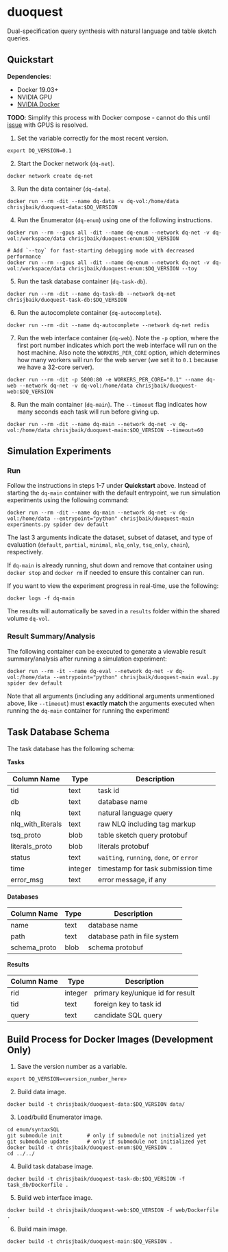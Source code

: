 # duoquest

Dual-specification query synthesis with natural language and table sketch
queries.

## Quickstart

**Dependencies**:
- Docker 19.03+
- NVIDIA GPU
- [NVIDIA Docker](https://github.com/NVIDIA/nvidia-docker)

**TODO**: Simplify this process with Docker compose - cannot do this until
[issue](https://github.com/docker/compose/issues/6691) with GPUS is resolved.

1. Set the variable correctly for the most recent version.
```
export DQ_VERSION=0.1
```
2. Start the Docker network (`dq-net`).
```
docker network create dq-net
```
3. Run the data container (`dq-data`).
```
docker run --rm -dit --name dq-data -v dq-vol:/home/data chrisjbaik/duoquest-data:$DQ_VERSION
```
4. Run the Enumerator (`dq-enum`) using one of the following instructions.
```
docker run --rm --gpus all -dit --name dq-enum --network dq-net -v dq-vol:/workspace/data chrisjbaik/duoquest-enum:$DQ_VERSION

# Add `--toy` for fast-starting debugging mode with decreased performance
docker run --rm --gpus all -dit --name dq-enum --network dq-net -v dq-vol:/workspace/data chrisjbaik/duoquest-enum:$DQ_VERSION --toy
```
5. Run the task database container (`dq-task-db`).
```
docker run --rm -dit --name dq-task-db --network dq-net chrisjbaik/duoquest-task-db:$DQ_VERSION
```
6. Run the autocomplete container (`dq-autocomplete`).
```
docker run --rm -dit --name dq-autocomplete --network dq-net redis
```
7. Run the web interface container (`dq-web`). Note the `-p` option, where the first port number indicates which port the web interface will run on the host machine. Also note the `WORKERS_PER_CORE` option, which determines how many workers will run for the web server (we set it to `0.1` because we have a 32-core server).
```
docker run --rm -dit -p 5000:80 -e WORKERS_PER_CORE="0.1" --name dq-web --network dq-net -v dq-vol:/home/data chrisjbaik/duoquest-web:$DQ_VERSION
```
8. Run the main container (`dq-main`). The `--timeout` flag indicates how many seconds each task will run before giving up.
```
docker run --rm -dit --name dq-main --network dq-net -v dq-vol:/home/data chrisjbaik/duoquest-main:$DQ_VERSION --timeout=60
```

## Simulation Experiments

### Run

Follow the instructions in steps 1-7 under **Quickstart** above. Instead of starting the `dq-main` container with the default entrypoint, we run simulation experiments using the following command:

```
docker run --rm -dit --name dq-main --network dq-net -v dq-vol:/home/data --entrypoint="python" chrisjbaik/duoquest-main experiments.py spider dev default
```

The last 3 arguments indicate the dataset, subset of dataset, and type of evaluation (`default`, `partial`, `minimal`, `nlq_only`, `tsq_only`, `chain`), respectively.

If `dq-main` is already running, shut down and remove that container using `docker stop` and `docker rm` if needed to ensure this container can run.

If you want to view the experiment progress in real-time, use the following:

```
docker logs -f dq-main
```

The results will automatically be saved in a `results` folder within the shared volume `dq-vol`.

### Result Summary/Analysis

The following container can be executed to generate a viewable result summary/analysis after running a simulation experiment:
```
docker run --rm -it --name dq-eval --network dq-net -v dq-vol:/home/data --entrypoint="python" chrisjbaik/duoquest-main eval.py spider dev default
```

Note that all arguments (including any additional arguments unmentioned above, like `--timeout`) must **exactly match** the arguments executed when running the `dq-main` container for running the experiment!

## Task Database Schema

The task database has the following schema:

**Tasks**

| Column Name | Type | Description |
| ----------- | ---- | ----------- |
| tid | text | task id |
| db | text | database name |
| nlq | text | natural language query |
| nlq_with_literals | text | raw NLQ including tag markup |
| tsq_proto | blob | table sketch query protobuf |
| literals_proto | blob | literals protobuf |
| status | text | `waiting`, `running`, `done`, or `error` |
| time | integer | timestamp for task submission time |
| error_msg | text | error message, if any |

**Databases**

| Column Name | Type | Description |
| ----------- | ---- | ----------- |
| name | text | database name |
| path | text | database path in file system |
| schema_proto | blob | schema protobuf |

**Results**

| Column Name | Type | Description |
| ----------- | ---- | ----------- |
| rid | integer | primary key/unique id for result |
| tid | text | foreign key to task id |
| query | text | candidate SQL query |


## Build Process for Docker Images (Development Only)

1. Save the version number as a variable.
```
export DQ_VERSION=<version_number_here>
```
2. Build data image.
```
docker build -t chrisjbaik/duoquest-data:$DQ_VERSION data/
```
3. Load/build Enumerator image.
```
cd enum/syntaxSQL
git submodule init        # only if submodule not initialized yet
git submodule update      # only if submodule not initialized yet
docker build -t chrisjbaik/duoquest-enum:$DQ_VERSION .
cd ../../
```
4. Build task database image.
```
docker build -t chrisjbaik/duoquest-task-db:$DQ_VERSION -f task_db/Dockerfile .
```
5. Build web interface image.
```
docker build -t chrisjbaik/duoquest-web:$DQ_VERSION -f web/Dockerfile .
```
6. Build main image.
```
docker build -t chrisjbaik/duoquest-main:$DQ_VERSION .
```
